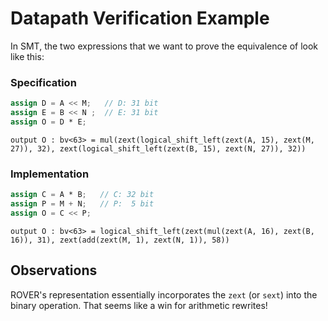 # Datapath Verification Example

In SMT, the two expressions that we want to prove the equivalence of look like this:


### Specification

```.v
assign D = A << M;   // D: 31 bit
assign E = B << N ;  // E: 31 bit
assign O = D * E;
```


```
output O : bv<63> = mul(zext(logical_shift_left(zext(A, 15), zext(M, 27)), 32), zext(logical_shift_left(zext(B, 15), zext(N, 27)), 32))
```


### Implementation

```.v
assign C = A * B;   // C: 32 bit
assign P = M + N;   // P:  5 bit
assign O = C << P;
```


```
output O : bv<63> = logical_shift_left(zext(mul(zext(A, 16), zext(B, 16)), 31), zext(add(zext(M, 1), zext(N, 1)), 58))
```


## Observations

ROVER's representation essentially incorporates the `zext` (or `sext`) into the binary operation.
That seems like a win for arithmetic rewrites!
